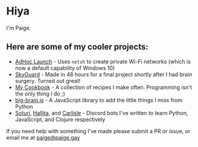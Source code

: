 # Hiya

I'm Paige.

## Here are some of my cooler projects:
- [AdHoc Launch](https://github.com/paigedotgay/AdHocLaunch) - Uses `netsh` to create private Wi-Fi networks (which is now a default capability of Windows 10)
- [SkyGuard](https://github.com/paigedotgay/SkyGuard) - Made in 48 hours for a final project shortly after I had brain surgery. Turned out great!
- [My Cookbook](https://paigedotgay.github.io/cookbook) - A collection of recipes I make often. Programming isn't the only thing I do ;)
- [big-brain.js](https://github.com/paigedotgay/big-brain.js) - A JavaScript library to add the little things I miss from Python
- [Soturi](https://github.com/paigedotgay/soturi), [Hallita](https://github.com/paigedotgay/hallita), and [Carlisle](https://github.com/paigedotgay/carlisle) - Discord bots I've written to learn Python, JavaScript, and Clojure respectively  

If you need help with something I've made please submit a PR or issue, or email me at paige@paige.gay
